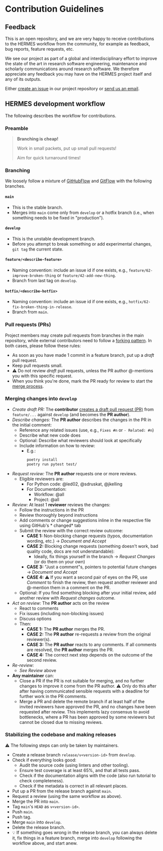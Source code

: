 <!--
SPDX-FileCopyrightText: 2022 German Aerospace Center (DLR)

SPDX-License-Identifier: CC-BY-SA-4.0
-->

<!--
SPDX-FileContributor: Stephan Druskat
SPDX-FileContributor: Oliver Bertuch
-->

# Contribution Guidelines

## Feedback

This is an open repository, and we are very happy to receive contributions to the HERMES workflow from the community, 
for example as feedback, bug reports, feature requests, etc.

We see our project as part of a global and interdisciplinary effort to improve the state of the art in 
research software engineering, maintenance and scholarly communications around research software. We therefore
appreciate any feedback you may have on the HERMES project itself and any of its outputs.

Either [create an issue](https://github.com/hermes-hmc/workflow/issues/new/choose) in our project repository or 
[send us an email](mailto:team@software-metadata.pub?subject=HERMES%20WOrkflow%20Reachout).

## HERMES development workflow

The following describes the workflow for contributions.

### Preamble

> **Branching is cheap!**
>
> Work in small packets, put up small pull requests!
>
> Aim for quick turnaround times!

### Branching

We loosely follow a mixture of [GitHubFlow](https://docs.github.com/en/get-started/quickstart/github-flow) and [GitFlow](https://nvie.com/posts/a-successful-git-branching-model/) with the following branches.

#### `main`

- This is the stable branch.
- Merges into `main` come only from `develop` or a hotfix branch (i.e., when something needs to be fixed in "production").

#### `develop`

- This is the unstable development branch.
- Before you attempt to break something or add experimental changes, `git tag` the current state.

#### `feature/<describe-feature>`

- Naming convention: include an issue id if one exists, e.g., `feature/62-improve-broken-thing` or `feature/42-add-new-thing`.
- Branch from last tag on `develop`.

#### `hotfix/<describe-hotfix>`

- Naming convention: include an issue id if one exists, e.g., `hotfix/62-fix-broken-thing-in-release`.
- Branch from `main`.

### Pull requests (PRs)

Project members may create pull requests from branches in the main repository, while external contributors need to follow
a [forking pattern](https://docs.github.com/en/get-started/quickstart/fork-a-repo). In both cases, please follow these rules:


- As soon as you have made 1 commit in a feature branch, put up a *draft* pull request.
- Keep pull requests small.
- ⚠️ Do not review *draft* pull requests, unless the PR author @-mentions you with this specific request.
- When you think you're done, mark the PR ready for review to start the [merge process](#merging-changes-into-develop).

### Merging changes into `develop`

- *Create draft PR:* The **contributor** [creates a draft pull request (PR)](#pull-requests-prs) from `feature/...` against `develop` (and becomes the **PR author**).
- *Describe changes:* The **PR author** describes the changes in the PR in the initial comment:
    - Reference any related issues (use, e.g., `Fixes #n` or `- Related: #n`)
    - Describe what new code does
    - Optional: Describe what reviewers should look at specifically
    - Include information on how to review:
        - E.g.:
          ```bash
          poetry install
          poetry run pytest test/
          ```
- *Request review:* The **PR author** requests one or more reviews.
    - Eligible reviewers are:
        - For Python code: @led02, @sdruskat, @jkelling
        - For Documentation:
            - Workflow: @all
            - Project: @all
- *Review:* At least 1 **reviewer** reviews the changes:
    - Follow the instructions in the PR
    - Review thoroughly beyond instructions
    - Add comments or change suggestions inline in the respective file using GitHub's * changed* tab
    - Submit the review with the correct review outcome:
        - **CASE 1:** Non-blocking change requests (typos, documentation wording, etc.) -> *Document and Accept*
        - **CASE 2:** Blocking change requests (something doesn't work, bad quality code, docs are not understandable):
            - Ideally, fix things yourself in the branch -> *Request Changes* (or do them on your own)
        - **CASE 3:** "Just a comment"s, pointers to potential future changes -> *Document and Accept*
        - **CASE 4:** ⚠️ If you want a second pair of eyes on the PR, use *Comment* to finish the review, then request
                      another reviewer and @-mention them in a comment on the PR.
    - Optional: If you find something blocking after your initial review, add another review with *Request changes* outcome.
- *Act on review:* The **PR author** acts on the review
    - React to comments
    - Fix issues (including non-blocking issues)
    - Discuss options
    - Then:
        - **CASE 1:** The **PR author** merges the PR.
        - **CASE 2:** The **PR author** re-requests a review from the original reviewer(s).
        - **CASE 3:** The **PR author** reacts to any comments. If all comments are resolved, the **PR author** merges the PR.
        - **CASE 4:** The correct next step depends on the outcome of the second review.
- *Re-review:*
    - *See Review* above
- **Any maintainer** can:
    - Close a PR if the PR is not suitable for merging, and no further changes to improve it come from the PR author.
      ⚠️ Only do this after after having communicated sensible requests with a deadline for further work in the PR comments.
    - Merge a PR and delete the remote branch if at least half of the invited reviewers have approved the PR, and no changes
      have been requested after review. This implements lazy consensus to avoid bottlenecks, where a PR has been
      approved by some reviewers but cannot be closed due to missing reviews.

### Stabilizing the codebase and making releases

⚠️ The following steps can only be taken by maintainers.

- Create a release branch `release/v<version-id>` from `develop`.
- Check if everything looks good:
    - Audit the source code (using linters and other tooling).
    - Ensure test coverage is at least 65%, and that all tests pass.
    - Check if the documentation aligns with the code (also run tutorial to check completeness).
    - Check if the metadata is correct in all relevant places.
- Put up a PR from the release branch against `main`.
- Request a review (using the same workflow as above).
- Merge the PR into `main`.
- Tag `main`'s `HEAD` as `v<version-id>`.
- Push `main`.
- Push tag.
- Merge `main` into `develop`.
- Delete the release branch.
- 💡 If something goes wrong in the release branch, you can always delete it, fix things in a feature branch, merge
  into `develop` following the workflow above, and start anew.
